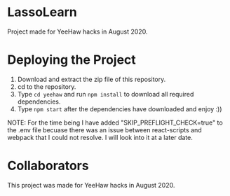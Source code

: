 # LassoLearn

Project made for YeeHaw hacks in August 2020.

# Deploying the Project

1. Download and extract the zip file of this repository.
2. cd to the repository.
3. Type `cd yeehaw` and run `npm install` to download all required dependencies. 
4. Type `npm start` after the dependencies have downloaded and enjoy :))

NOTE: For the time being I have added "SKIP_PREFLIGHT_CHECK=true" to the .env file becuase there was an issue between react-scripts and webpack that I could not resolve. I will look into it at a later date.

# Collaborators

This project was made for YeeHaw hacks in August 2020. 

